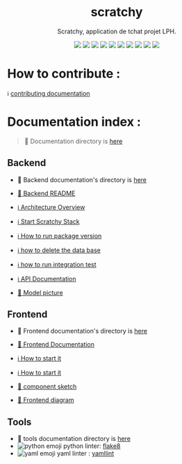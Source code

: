 <h1 align="center">
 scratchy
</h1>

<p align="center">
Scratchy, application de tchat projet 
LPH.
</p>

<div align="center">

<img src="https://img.shields.io/github/license/mdl29/scratchy">
<img src="https://img.shields.io/github/repo-size/mdl29/scratchy">
<img src="https://img.shields.io/github/languages/count/mdl29/scratchy">
<img src="https://img.shields.io/github/languages/top/mdl29/scratchy">
<img src="https://img.shields.io/github/contributors/mdl29/scratchy">
<img src="https://img.shields.io/github/forks/mdl29/scratchy">
<img src="https://img.shields.io/github/issues/mdl29/scratchy">
<img src="https://img.shields.io/github/commit-activity/m/mdl29/scratchy">
<img src="https://img.shields.io/github/last-commit/mdl29/scratchy">
<img src="https://img.shields.io/github/milestones/progress/mdl29/scratchy/1">

</div>
 

# How to contribute : 

  ℹ️ [contributing documentation](CONTRIBUTING.md)

# Documentation index :

> 📂 Documentation directory is [here](doc)


## Backend

 - 📂 Backend documentation's directory is [here](doc/backend) 

 - [📝 Backend README](server/README.md)
  
 - [ℹ️ Architecture Overview](server/README.md#Architecture-Overview)
 - [ℹ️ Start Scratchy Stack](server/README.md#Start-Scratchy-Stack)
 - [ℹ️ How to run package version](server/README.md#how-to-run-package-version)
 - [ℹ️ how to delete the data base](server/README.md#how-to-delete-the-data-base)
 - [ℹ️ how to run integration test](server/README.md#how-to-run-integration-test)
 - [ℹ️ API Documentation](server/README.md#how-to-play)
 - [📸 Model picture](doc/backend/model.png)


## Frontend

 - 📂 Frontend documentation's directory  is [here](doc/frontend)  
 - [📝 Frontend Documentation](doc/frontend/frontend.md)

 - [ℹ️ How to start it ](doc/frontend/front.png#How-to-start-it-:)
 - [ℹ️ How to start it ](doc/frontend/frontend.md#vuejs-components-:) 
 - [📸 component sketch](doc/frontend/front.png)
 - [📸 Frontend diagram](doc/front-uml-class-diagram.png)


## Tools

 - :wrench: tools documentation directory is [here](doc/tools)
 - ![python emoji](https://yannis-mlgrn.github.io/codmoji/src/emoji/python.png "python") python linter: [flake8](doc/tools/flake8.md)
 - ![yaml emoji](https://yannis-mlgrn.github.io/codmoji/src/emoji/yaml.png "yaml") yaml linter : [yamllint](doc/tools/yamllint.md)